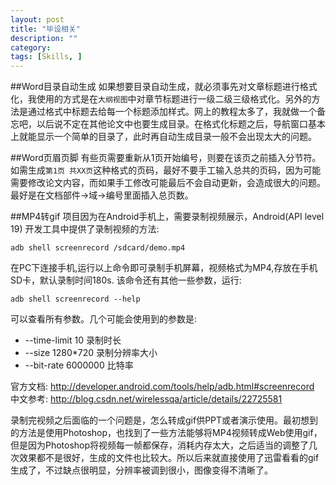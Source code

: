 ```yaml
---
layout: post
title: "毕设相关"
description: ""
category: 
tags: [Skills, ]
---
```


##Word目录自动生成
如果想要目录自动生成，就必须事先对文章标题进行格式化，我使用的方式是在`大纲视图`中对章节标题进行一级二级三级格式化。另外的方法是通过格式中标题去给每一个标题添加样式。网上的教程太多了，我就做一个备忘吧，以后说不定在其他论文中也要生成目录。在格式化标题之后，导航窗口基本上就能显示一个简单的目录了，此时再自动生成目录一般不会出现太大的问题。

##Word页眉页脚
有些页需要重新从1页开始编号，则要在该页之前插入分节符。如需生成`第1页 共XX页`这种格式的页码，最好不要手工输入总共的页码，因为可能需要修改论文内容，而如果手工修改可能最后不会自动更新，会造成很大的问题。最好是在文档部件->域->编号里面插入总页数。


##MP4转gif
项目因为在Android手机上，需要录制视频展示，Android(API level 19) 开发工具中提供了录制视频的方法:

    adb shell screenrecord /sdcard/demo.mp4

在PC下连接手机,运行以上命令即可录制手机屏幕，视频格式为MP4,存放在手机SD卡，默认录制时间180s.
该命令还有其他一些参数，运行:

    adb shell screenrecord --help

可以查看所有参数。几个可能会使用到的参数是:

- \-\-time\-limit 10 录制时长
- \-\-size 1280*720 录制分辨率大小
- \-\-bit-rate 6000000 比特率

官方文档: http://developer.android.com/tools/help/adb.html#screenrecord
中文参考: http://blog.csdn.net/wirelessqa/article/details/22725581

录制完视频之后面临的一个问题是，怎么转成gif供PPT或者演示使用。最初想到的方法是使用Photoshop，也找到了一些方法能够将MP4视频转成Web使用gif，但是因为Photoshop将视频每一帧都保存，消耗内存太大，之后适当的调整了几次效果都不是很好，生成的文件也比较大。所以后来就直接使用了迅雷看看的gif生成了，不过缺点很明显，分辨率被调到很小，图像变得不清晰了。
